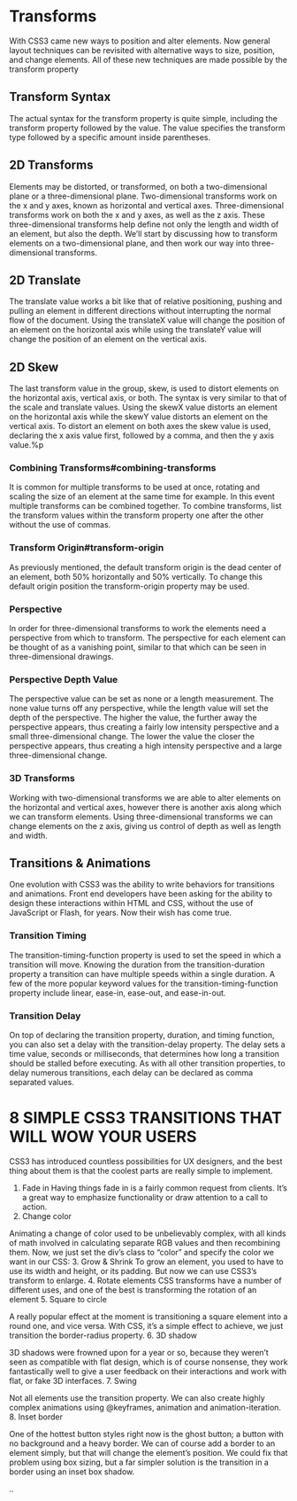 # Transforms

With CSS3 came new ways to position and alter elements. Now general layout techniques can be revisited with alternative ways to size, position, and change elements. All of these new techniques are made possible by the transform property
## Transform Syntax
The actual syntax for the transform property is quite simple, including the transform property followed by the value. The value specifies the transform type followed by a specific amount inside parentheses.
## 2D Transforms
Elements may be distorted, or transformed, on both a two-dimensional plane or a three-dimensional plane. Two-dimensional transforms work on the x and y axes, known as horizontal and vertical axes. Three-dimensional transforms work on both the x and y axes, as well as the z axis. These three-dimensional transforms help define not only the length and width of an element, but also the depth. We’ll start by discussing how to transform elements on a two-dimensional plane, and then work our way into three-dimensional transforms.
## 2D Translate
The translate value works a bit like that of relative positioning, pushing and pulling an element in different directions without interrupting the normal flow of the document. Using the translateX value will change the position of an element on the horizontal axis while using the translateY value will change the position of an element on the vertical axis.
## 2D Skew

The last transform value in the group, skew, is used to distort elements on the horizontal axis, vertical axis, or both. The syntax is very similar to that of the scale and translate values. Using the skewX value distorts an element on the horizontal axis while the skewY value distorts an element on the vertical axis. To distort an element on both axes the skew value is used, declaring the x axis value first, followed by a comma, and then the y axis value.%p

### Combining Transforms#combining-transforms
It is common for multiple transforms to be used at once, rotating and scaling the size of an element at the same time for example. In this event multiple transforms can be combined together. To combine transforms, list the transform values within the transform property one after the other without the use of commas.
### Transform Origin#transform-origin
As previously mentioned, the default transform origin is the dead center of an element, both 50% horizontally and 50% vertically. To change this default origin position the transform-origin property may be used.

### Perspective
In order for three-dimensional transforms to work the elements need a perspective from which to transform. The perspective for each element can be thought of as a vanishing point, similar to that which can be seen in three-dimensional drawings.
### Perspective Depth Value
The perspective value can be set as none or a length measurement. The none value turns off any perspective, while the length value will set the depth of the perspective. The higher the value, the further away the perspective appears, thus creating a fairly low intensity perspective and a small three-dimensional change. The lower the value the closer the perspective appears, thus creating a high intensity perspective and a large three-dimensional change.
### 3D Transforms
Working with two-dimensional transforms we are able to alter elements on the horizontal and vertical axes, however there is another axis along which we can transform elements. Using three-dimensional transforms we can change elements on the z axis, giving us control of depth as well as length and width.
## Transitions & Animations
One evolution with CSS3 was the ability to write behaviors for transitions and animations. Front end developers have been asking for the ability to design these interactions within HTML and CSS, without the use of JavaScript or Flash, for years. Now their wish has come true.
### Transition Timing

The transition-timing-function property is used to set the speed in which a transition will move. Knowing the duration from the transition-duration property a transition can have multiple speeds within a single duration. A few of the more popular keyword values for the transition-timing-function property include linear, ease-in, ease-out, and ease-in-out.
### Transition Delay

On top of declaring the transition property, duration, and timing function, you can also set a delay with the transition-delay property. The delay sets a time value, seconds or milliseconds, that determines how long a transition should be stalled before executing. As with all other transition properties, to delay numerous transitions, each delay can be declared as comma separated values.

# 8 SIMPLE CSS3 TRANSITIONS THAT WILL WOW YOUR USERS
CSS3 has introduced countless possibilities for UX designers, and the best thing about them is that the coolest parts are really simple to implement.
1. Fade in
Having things fade in is a fairly common request from clients. It’s a great way to emphasize functionality or draw attention to a call to action.
2. Change color

Animating a change of color used to be unbelievably complex, with all kinds of math involved in calculating separate RGB values and then recombining them. Now, we just set the div’s class to “color” and specify the color we want in our CSS:
3. Grow & Shrink
To grow an element, you used to have to use its width and height, or its padding. But now we can use CSS3’s transform to enlarge.
4. Rotate elements
CSS transforms have a number of different uses, and one of the best is transforming the rotation of an element
5. Square to circle

A really popular effect at the moment is transitioning a square element into a round one, and vice versa. With CSS, it’s a simple effect to achieve, we just transition the border-radius property.
6. 3D shadow

3D shadows were frowned upon for a year or so, because they weren’t seen as compatible with flat design, which is of course nonsense, they work fantastically well to give a user feedback on their interactions and work with flat, or fake 3D interfaces.
7. Swing

Not all elements use the transition property. We can also create highly complex animations using @keyframes, animation and animation-iteration.
8. Inset border

One of the hottest button styles right now is the ghost button; a button with no background and a heavy border. We can of course add a border to an element simply, but that will change the element’s position. We could fix that problem using box sizing, but a far simpler solution is the transition in a border using an inset box shadow.



..

